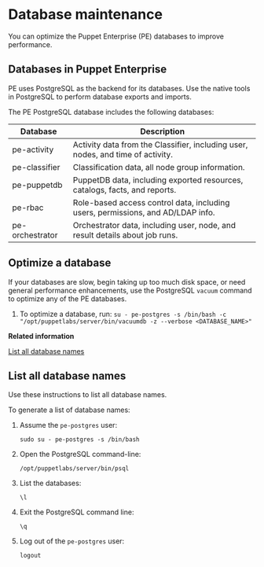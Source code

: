 # Database maintenance

You can optimize the Puppet Enterprise \(PE\) databases to improve performance.

## Databases in Puppet Enterprise

PE uses PostgreSQL as the backend for its databases. Use the native tools in PostgreSQL to perform database exports and imports.

The PE PostgreSQL database includes the following databases:

|Database|Description|
|--------|-----------|
|pe-activity|Activity data from the Classifier, including user, nodes, and time of activity.|
|pe-classifier|Classification data, all node group information.|
|pe-puppetdb|PuppetDB data, including exported resources, catalogs, facts, and reports.|
|pe-rbac|Role-based access control data, including users, permissions, and AD/LDAP info.|
|pe-orchestrator|Orchestrator data, including user, node, and result details about job runs.|

## Optimize a database

If your databases are slow, begin taking up too much disk space, or need general performance enhancements, use the PostgreSQL `vacuum` command to optimize any of the PE databases.

1.  To optimize a database, run: `su - pe-postgres -s /bin/bash -c "/opt/puppetlabs/server/bin/vacuumdb -z --verbose <DATABASE_NAME>"`


**Related information**  


[List all database names](pe_database_maintenance.md#)

## List all database names

Use these instructions to list all database names.

To generate a list of database names:

1.  Assume the `pe-postgres` user:

    ```
    sudo su - pe-postgres -s /bin/bash
    ```

2.  Open the PostgreSQL command-line:

    ```
    /opt/puppetlabs/server/bin/psql
    ```

3.  List the databases:

    ```
    \l
    ```

4.  Exit the PostgreSQL command line:

    ```
    \q
    ```

5.  Log out of the `pe-postgres` user:

    ```
    logout
    ```



